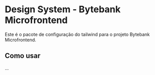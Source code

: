 # Design System - Bytebank Microfrontend

Este é o pacote de configuração do tailwind para o projeto Bytebank Microfrontend.

## Como usar
...